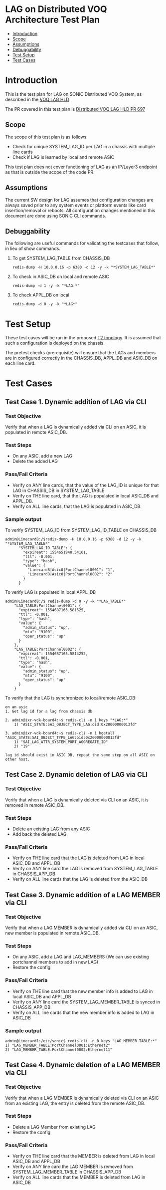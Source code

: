 # **LAG on Distributed VOQ Architecture Test Plan**

 - [Introduction](#introduction)
 - [Scope](#scope)
 - [Assumptions](#assumptions)
 - [Debuggability](#debuggability)
 - [Test Setup](#test-setup)
 - [Test Cases](#test-cases)

# Introduction

This is the test plan for LAG on SONIC Distributed VOQ System, as described in the [VOQ LAG HLD](https://github.com/Azure/SONiC/blob/2e05c6b8ac570fd237484a18e732a58eec004b9c/doc/voq/lag_hld.md)

The PR covered in this test plan is [Distributed VOQ LAG HLD PR 697](https://github.com/Azure/SONiC/pull/697/files#diff-77ea0c16b4ae9885fa0e388e81f6343c6bda0f24b999f93e64fcee8467df63fc)

## Scope

The scope of this test plan is as follows:
* Check for unique SYSTEM_LAG_ID per LAG in a chassis with multiple line cards
* Check if LAG is learned by local and remote ASIC

This test plan does not cover functioning of LAG as an IP/Layer3 endpoint as that is outside the scope of the code PR.

## Assumptions

The current SW design for LAG assumes that configuration changes are always saved prior to any system events or platform events like card insertion/removal or reboots.
All configuration changes mentioned in this document are done using SONiC CLI commands.

## Debuggability

The following are useful commands for validating the testcases that follow, in lieu of show commands.

1. To get SYSTEM_LAG_TABLE from CHASSIS_DB

	`redis-dump -H 10.0.0.16 -p 6380 -d 12 -y -k "*SYSTEM_LAG_TABLE*"`

2. To check in ASIC_DB on local and remote ASIC

	`redis-dump -d 1 -y -k "*LAG:*" `

3. To check APPL_DB on local

	`redis-dump -d 0 -y -k "*LAG*"`


# Test Setup

These test cases will be run in the proposed [T2 topology](https://github.com/sonic-net/sonic-mgmt/blob/master/ansible/vars/topo_t2.yml). It is assumed that such a configuration is deployed on the chassis.

The pretest checks (prerequisite) will ensure that the LAGs and members are in configured correctly in the CHASSIS_DB, APPL_DB and ASIC_DB on each line card.

# Test Cases

## Test Case 1. Dynamic addition of LAG via CLI

### Test Objective
Verify that when a LAG is dynamically added via CLI on an ASIC, it is populated in remote ASIC_DB.

### Test Steps
* On any ASIC, add a new LAG
* Delete the added LAG

### Pass/Fail Criteria
*  Verify on ANY line cards, that the value of the LAG_ID is unique for that LAG in CHASSIS_DB in SYSTEM_LAG_TABLE
*  Verify on THE line card, that the LAG is populated in local ASIC_DB and APPL_DB.
*  Verify on ALL line cards, that the LAG is populated in ASIC_DB.

### Sample output
To verify SYSTEM_LAG_ID from SYSTEM_LAG_ID_TABLE on CHASSIS_DB
```
admin@Linecard8:/$redis-dump -H 10.0.0.16 -p 6380 -d 12 -y -k "*SYSTEM_LAG_TABLE*"
	  "SYSTEM_LAG_ID_TABLE": {
	    "expireat": 1554651948.54161,
	    "ttl": -0.001,
	    "type": "hash",
	    "value": {
	      "Linecard8|Asic0|PortChannel0001": "1",
	      "Linecard8|Asic0|PortChannel0002": "2"
	    }
	  }
```
  To verify LAG is populated in local APPL_DB
  ```
  admin@Linecard8:/$ redis-dump -d 0 -y -k "*LAG_TABLE*"
	  "LAG_TABLE:PortChannel0001": {
	    "expireat": 1554687165.581525,
	    "ttl": -0.001,
	    "type": "hash",
	    "value": {
	      "admin_status": "up",
	      "mtu": "9100",
	      "oper_status": "up"
	    }
	  },
	  "LAG_TABLE:PortChannel0002": {
	    "expireat": 1554687165.5814252,
	    "ttl": -0.001,
	    "type": "hash",
	    "value": {
	      "admin_status": "up",
	      "mtu": "9100",
	      "oper_status": "up"
	    }
	  }
```

To verify that the LAG is synchronized to local/remote ASIC_DB:
```
on an asic
1. Get lag id for a lag from chassis db

2. admin@ixr-vdk-board4:~$ redis-cli -n 1 keys "*LAG:*"
 	1) "ASIC_STATE:SAI_OBJECT_TYPE_LAG:oid:0x20000000013fd"

3. admin@ixr-vdk-board4:~$ redis-cli -n 1 hgetall "ASIC_STATE:SAI_OBJECT_TYPE_LAG:oid:0x20000000013fd"
	1) "SAI_LAG_ATTR_SYSTEM_PORT_AGGREGATE_ID"
	2) "19"

lag id should exist in ASIC DB, repeat the same step on all ASIC on other host.
```

## Test Case 2. Dynamic deletion of LAG via CLI
### Test Objective

Verify that when a LAG is dynamically deleted via CLI on an ASIC, it is removed in remote ASIC_DB.
### Test Steps
* Delete an existing LAG from any ASIC
* Add back the deleted LAG

### Pass/Fail Criteria
*  Verify on THE line card that the  LAG is deleted from LAG in local ASIC_DB and APPL_DB
*  Verify on ANY line card the LAG is removed from SYSTEM_LAG_TABLE in CHASSIS_APP_DB
*  Verify on ALL line cards that the LAG is deleted from the ASIC_DB

## Test Case 3. Dynamic addition of a LAG MEMBER via CLI

### Test Objective
Verify that when a LAG MEMBER is dynamically added via CLI on an ASIC, new member is populated in remote ASIC_DB.

### Test Steps
* On any ASIC, add a LAG and LAG_MEMBERS (We can use existing portchannel members to add in new LAG)
* Restore the config

### Pass/Fail Criteria
*  Verify on THE line card that the new member info is added to LAG in local ASIC_DB and APPL_DB
*  Verify on ANY line card the SYSTEM_LAG_MEMBER_TABLE is synced in CHASSIS_APP_DB
*  Verify on ALL line cards that the new member info is added to LAG in ASIC_DB

### Sample output
```
admin@Linecard1:/etc/sonic$ redis-cli -n 0 keys "LAG_MEMBER_TABLE:*"
1) "LAG_MEMBER_TABLE:PortChannel0001:Ethernet2"
2) "LAG_MEMBER_TABLE:PortChannel0002:Ethernet11"
```

## Test Case 4. Dynamic deletion of a LAG MEMBER via CLI

### Test Objective
Verify that when a LAG MEMBER is dynamically deleted via CLI on an ASIC from an existing LAG, the entry is deleted from the remote ASIC_DB.

### Test Steps
* Delete a LAG Member from existing LAG
* Restore the config

### Pass/Fail Criteria
*  Verify on THE line card that the MEMBER is deleted from LAG in local ASIC_DB and APPL_DB
*  Verify on ANY line card the LAG MEMBER is removed from SYSTEM_LAG_MEMBER_TABLE in CHASSIS_APP_DB
*  Verify on ALL line cards that the MEMBER is deleted from LAG in ASIC_DB




